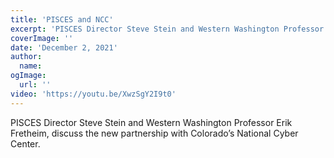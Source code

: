 ```yaml
---
title: 'PISCES and NCC'
excerpt: 'PISCES Director Steve Stein and Western Washington Professor Erik Fretheim, discuss the new partnership with Colorado’s National Cyber Center.'
coverImage: ''
date: 'December 2, 2021'
author:
  name:
ogImage:
  url: ''
video: 'https://youtu.be/XwzSgY2I9t0'
---
```


PISCES Director Steve Stein and Western Washington Professor Erik Fretheim, discuss the new partnership with Colorado’s National Cyber Center.